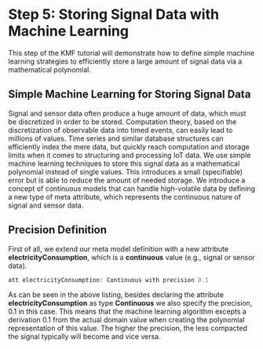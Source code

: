 Step 5: Storing Signal Data with Machine Learning
======================
 
This step of the KMF tutorial will demonstrate how to define simple machine learning strategies to efficiently store a large amount of signal data via a mathematical polynomial.  

Simple Machine Learning for Storing Signal Data
-------------
Signal and sensor data often produce a huge amount of data, which must be discretized in order to be stored. 
Computation theory, based on the discretization of observable data into timed events, can easily lead to millions of values.
Time series and similar database structures can efficiently index the mere data, but quickly reach computation and storage limits when it comes to structuring and processing IoT data.
We use simple machine learning techniques to store this signal data as a mathematical polynomial instead of single values. 
This introduces a small (specifiable) error but is able to reduce the amount of needed storage. 
We introduce a concept of continuous models that can handle high-volatile data by defining a new type of meta attribute, which represents the continuous nature of signal and sensor data.

Precision Definition
------------------
First of all, we extend our meta model definition with a new attribute **electricityConsumption**, which is a **continuous** value (e.g., signal or sensor data).
```java
att electricityConsumption: Continuous with precision 0.1
```

As can be seen in the above listing, besides declaring the attribute **electricityConsumption** as type **Continuous** we also specify the precision, 0.1 in this case.
This means that the machine learning algorithm excepts a derivation 0.1 from the actual domain value when creating the polynomial representation of this value.
The higher the precision, the less compacted the signal typically will become and vice versa.

